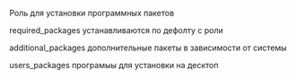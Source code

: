 Роль для установки программных пакетов


required_packages устанавливаются по дефолту с роли

additional_packages  дополнительные пакеты в зависимости от системы

users_packages програмыы для установки на десктоп
